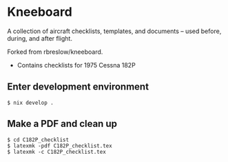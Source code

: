 # Kneeboard

A collection of aircraft checklists, templates, and documents – used before, during, and after flight.

Forked from rbreslow/kneeboard.

- Contains checklists for 1975 Cessna 182P

## Enter development environment
```
$ nix develop .
```

## Make a PDF and clean up
```
$ cd C182P_checklist
$ latexmk -pdf C182P_checklist.tex
$ latexmk -c C182P_checklist.tex
```